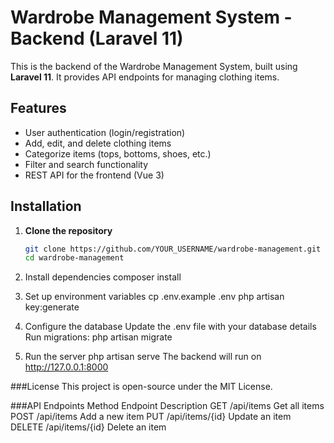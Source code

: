 # Wardrobe Management System - Backend (Laravel 11)

This is the backend of the Wardrobe Management System, built using **Laravel 11**. It provides API endpoints for managing clothing items.

## Features
- User authentication (login/registration)
- Add, edit, and delete clothing items
- Categorize items (tops, bottoms, shoes, etc.)
- Filter and search functionality
- REST API for the frontend (Vue 3)

## Installation

1. **Clone the repository**  
   ```sh
   git clone https://github.com/YOUR_USERNAME/wardrobe-management.git
   cd wardrobe-management

2. Install dependencies
composer install

3. Set up environment variables
cp .env.example .env
php artisan key:generate

4. Configure the database
Update the .env file with your database details
Run migrations:
php artisan migrate

5. Run the server
php artisan serve
The backend will run on http://127.0.0.1:8000

###License
This project is open-source under the MIT License.

###API Endpoints
Method	Endpoint	Description
GET	   /api/items	Get all items
POST	/api/items	Add a new item
PUT	   /api/items/{id}	Update an item
DELETE	 /api/items/{id}	Delete an item
